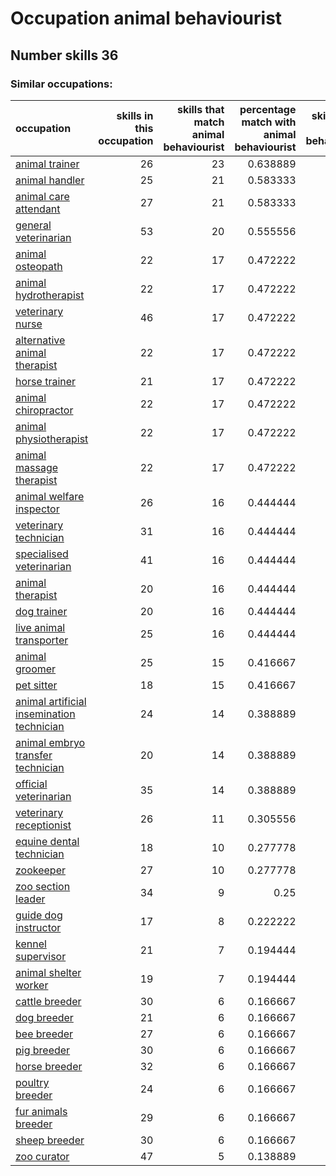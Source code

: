 # Occupation animal behaviourist
## Number skills 36
### Similar occupations:
| occupation                                                                                |   skills in this occupation |   skills that match animal behaviourist |   percentage match with animal behaviourist |   skills not in animal behaviourist |
|:------------------------------------------------------------------------------------------|----------------------------:|----------------------------------------:|--------------------------------------------:|------------------------------------:|
| [animal trainer](animal_trainer.md)                                                       |                          26 |                                      23 |                                    0.638889 |                                   3 |
| [animal handler](animal_handler.md)                                                       |                          25 |                                      21 |                                    0.583333 |                                   4 |
| [animal care attendant](animal_care_attendant.md)                                         |                          27 |                                      21 |                                    0.583333 |                                   6 |
| [general veterinarian](general_veterinarian.md)                                           |                          53 |                                      20 |                                    0.555556 |                                  33 |
| [animal osteopath](animal_osteopath.md)                                                   |                          22 |                                      17 |                                    0.472222 |                                   5 |
| [animal hydrotherapist](animal_hydrotherapist.md)                                         |                          22 |                                      17 |                                    0.472222 |                                   5 |
| [veterinary nurse](veterinary_nurse.md)                                                   |                          46 |                                      17 |                                    0.472222 |                                  29 |
| [alternative animal therapist](alternative_animal_therapist.md)                           |                          22 |                                      17 |                                    0.472222 |                                   5 |
| [horse trainer](horse_trainer.md)                                                         |                          21 |                                      17 |                                    0.472222 |                                   4 |
| [animal chiropractor](animal_chiropractor.md)                                             |                          22 |                                      17 |                                    0.472222 |                                   5 |
| [animal physiotherapist](animal_physiotherapist.md)                                       |                          22 |                                      17 |                                    0.472222 |                                   5 |
| [animal massage therapist](animal_massage_therapist.md)                                   |                          22 |                                      17 |                                    0.472222 |                                   5 |
| [animal welfare inspector](animal_welfare_inspector.md)                                   |                          26 |                                      16 |                                    0.444444 |                                  10 |
| [veterinary technician](veterinary_technician.md)                                         |                          31 |                                      16 |                                    0.444444 |                                  15 |
| [specialised veterinarian](specialised_veterinarian.md)                                   |                          41 |                                      16 |                                    0.444444 |                                  25 |
| [animal therapist](animal_therapist.md)                                                   |                          20 |                                      16 |                                    0.444444 |                                   4 |
| [dog trainer](dog_trainer.md)                                                             |                          20 |                                      16 |                                    0.444444 |                                   4 |
| [live animal transporter](live_animal_transporter.md)                                     |                          25 |                                      16 |                                    0.444444 |                                   9 |
| [animal groomer](animal_groomer.md)                                                       |                          25 |                                      15 |                                    0.416667 |                                  10 |
| [pet sitter](pet_sitter.md)                                                               |                          18 |                                      15 |                                    0.416667 |                                   3 |
| [animal artificial insemination technician](animal_artificial_insemination_technician.md) |                          24 |                                      14 |                                    0.388889 |                                  10 |
| [animal embryo transfer technician](animal_embryo_transfer_technician.md)                 |                          20 |                                      14 |                                    0.388889 |                                   6 |
| [official veterinarian](official_veterinarian.md)                                         |                          35 |                                      14 |                                    0.388889 |                                  21 |
| [veterinary receptionist](veterinary_receptionist.md)                                     |                          26 |                                      11 |                                    0.305556 |                                  15 |
| [equine dental technician](equine_dental_technician.md)                                   |                          18 |                                      10 |                                    0.277778 |                                   8 |
| [zookeeper](zookeeper.md)                                                                 |                          27 |                                      10 |                                    0.277778 |                                  17 |
| [zoo section leader](zoo_section_leader.md)                                               |                          34 |                                       9 |                                    0.25     |                                  25 |
| [guide dog instructor](guide_dog_instructor.md)                                           |                          17 |                                       8 |                                    0.222222 |                                   9 |
| [kennel supervisor](kennel_supervisor.md)                                                 |                          21 |                                       7 |                                    0.194444 |                                  14 |
| [animal shelter worker](animal_shelter_worker.md)                                         |                          19 |                                       7 |                                    0.194444 |                                  12 |
| [cattle breeder](cattle_breeder.md)                                                       |                          30 |                                       6 |                                    0.166667 |                                  24 |
| [dog breeder](dog_breeder.md)                                                             |                          21 |                                       6 |                                    0.166667 |                                  15 |
| [bee breeder](bee_breeder.md)                                                             |                          27 |                                       6 |                                    0.166667 |                                  21 |
| [pig breeder](pig_breeder.md)                                                             |                          30 |                                       6 |                                    0.166667 |                                  24 |
| [horse breeder](horse_breeder.md)                                                         |                          32 |                                       6 |                                    0.166667 |                                  26 |
| [poultry breeder](poultry_breeder.md)                                                     |                          24 |                                       6 |                                    0.166667 |                                  18 |
| [fur animals breeder](fur_animals_breeder.md)                                             |                          29 |                                       6 |                                    0.166667 |                                  23 |
| [sheep breeder](sheep_breeder.md)                                                         |                          30 |                                       6 |                                    0.166667 |                                  24 |
| [zoo curator](zoo_curator.md)                                                             |                          47 |                                       5 |                                    0.138889 |                                  42 |
